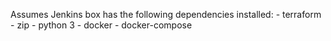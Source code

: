 Assumes Jenkins box has the following dependencies installed:
	- terraform
	- zip
	- python 3
	- docker
	- docker-compose
